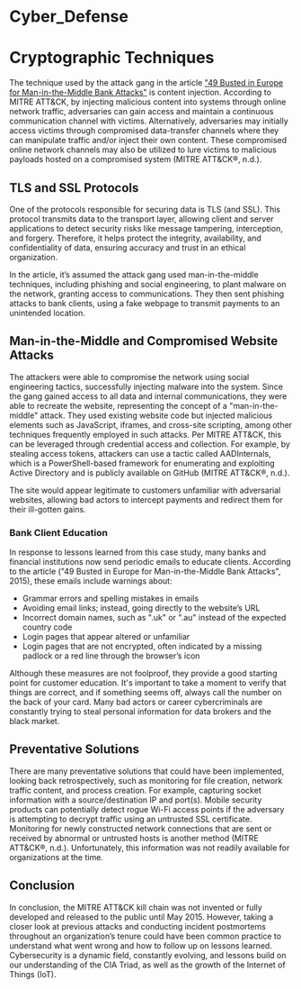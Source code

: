 # Cyber_Defense
# Cryptographic Techniques

The technique used by the attack gang in the article ["49 Busted in Europe for Man-in-the-Middle Bank Attacks"](https://www.example.com) is content injection. According to MITRE ATT&CK, by injecting malicious content into systems through online network traffic, adversaries can gain access and maintain a continuous communication channel with victims. Alternatively, adversaries may initially access victims through compromised data-transfer channels where they can manipulate traffic and/or inject their own content. These compromised online network channels may also be utilized to lure victims to malicious payloads hosted on a compromised system (MITRE ATT&CK®, n.d.).

## TLS and SSL Protocols

One of the protocols responsible for securing data is TLS (and SSL). This protocol transmits data to the transport layer, allowing client and server applications to detect security risks like message tampering, interception, and forgery. Therefore, it helps protect the integrity, availability, and confidentiality of data, ensuring accuracy and trust in an ethical organization. 

In the article, it’s assumed the attack gang used man-in-the-middle techniques, including phishing and social engineering, to plant malware on the network, granting access to communications. They then sent phishing attacks to bank clients, using a fake webpage to transmit payments to an unintended location.

## Man-in-the-Middle and Compromised Website Attacks

The attackers were able to compromise the network using social engineering tactics, successfully injecting malware into the system. Since the gang gained access to all data and internal communications, they were able to recreate the website, representing the concept of a "man-in-the-middle" attack. They used existing website code but injected malicious elements such as JavaScript, iframes, and cross-site scripting, among other techniques frequently employed in such attacks. Per MITRE ATT&CK, this can be leveraged through credential access and collection. For example, by stealing access tokens, attackers can use a tactic called AADInternals, which is a PowerShell-based framework for enumerating and exploiting Active Directory and is publicly available on GitHub (MITRE ATT&CK®, n.d.).

The site would appear legitimate to customers unfamiliar with adversarial websites, allowing bad actors to intercept payments and redirect them for their ill-gotten gains. 

### Bank Client Education

In response to lessons learned from this case study, many banks and financial institutions now send periodic emails to educate clients. According to the article ("49 Busted in Europe for Man-in-the-Middle Bank Attacks", 2015), these emails include warnings about:

- Grammar errors and spelling mistakes in emails
- Avoiding email links; instead, going directly to the website’s URL
- Incorrect domain names, such as ".uk" or ".au" instead of the expected country code
- Login pages that appear altered or unfamiliar
- Login pages that are not encrypted, often indicated by a missing padlock or a red line through the browser’s icon

Although these measures are not foolproof, they provide a good starting point for customer education. It's important to take a moment to verify that things are correct, and if something seems off, always call the number on the back of your card. Many bad actors or career cybercriminals are constantly trying to steal personal information for data brokers and the black market.

## Preventative Solutions

There are many preventative solutions that could have been implemented, looking back retrospectively, such as monitoring for file creation, network traffic content, and process creation. For example, capturing socket information with a source/destination IP and port(s). Mobile security products can potentially detect rogue Wi-Fi access points if the adversary is attempting to decrypt traffic using an untrusted SSL certificate. Monitoring for newly constructed network connections that are sent or received by abnormal or untrusted hosts is another method (MITRE ATT&CK®, n.d.). Unfortunately, this information was not readily available for organizations at the time.

## Conclusion

In conclusion, the MITRE ATT&CK kill chain was not invented or fully developed and released to the public until May 2015. However, taking a closer look at previous attacks and conducting incident postmortems throughout an organization’s tenure could have been common practice to understand what went wrong and how to follow up on lessons learned. Cybersecurity is a dynamic field, constantly evolving, and lessons build on our understanding of the CIA Triad, as well as the growth of the Internet of Things (IoT).
